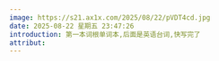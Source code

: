```yaml
---
image: https://s21.ax1x.com/2025/08/22/pVDT4cd.jpg
date: 2025-08-22 星期五 23:47:26
introduction: 第一本词根单词本,后面是英语台词,快写完了
attribut:
---
```

